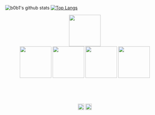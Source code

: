 ![b0b1's github stats](https://github-readme-stats.vercel.app/api?username=0xb0b1&hide=issues&show_icons=true&count_private=true&show_icons=true&include_all_commits=true)
[![Top Langs](https://github-readme-stats.vercel.app/api/top-langs/?username=0xb0b1&langs_count=9&layout=compact&hide=HASKELL,HTML,SHELL,PYTHON&text_colorFFFFFF)](https://github.com/0xb0b1/github-readme-stats)
<br>
<p align="center">
  <img src="https://media.giphy.com/media/jRf4JCqluUqIV8AfLm/giphy.gif" width="100"><br>
  <img src="https://i.giphy.com/media/eNAsjO55tPbgaor7ma/200w.webp" width="100">
  <img src="https://i.giphy.com/media/KzJkzjggfGN5Py6nkT/200.webp" width="100">
  <img src="https://i.giphy.com/media/IdyAQJVN2kVPNUrojM/200.webp" width="100">
  <img src="https://media.giphy.com/media/kdFc8fubgS31b8DsVu/giphy.gif" width="100" /><br><br>
</p>
<br>
<br>
<p align="center">
<a href="https://twitter.com/p_vcent" target="_blank"><img align="center" src="https://simpleicons.org/icons/twitter.svg" alt="paulo" height="20" width="20" /></a>
  <a href="https://t.me/b_0_b_1" target="_blank"><img align="center" src="https://simpleicons.org/icons/telegram.svg" alt="paulo" height="20" width="20" /></a>
</p>
<br>
